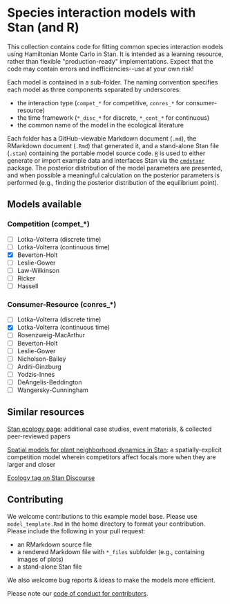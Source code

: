 # Species interaction models with Stan (and R)
This collection contains code for fitting common species interaction models using Hamiltonian Monte Carlo in Stan. It is intended as a learning resource, rather than flexible "production-ready" implementations. Expect that the code may contain errors and inefficiencies--use at your own risk!

Each model is contained in a sub-folder. The naming convention specifies each model as three components separated by underscores:
- the interaction type (`compet_*` for competitive, `conres_*` for consumer-resource)
- the time framework (`*_disc_*` for discrete, `*_cont_*` for continuous)
- the common name of the model in the ecological literature

Each folder has a GitHub-viewable Markdown document (`.md`), the RMarkdown document (`.Rmd`) that generated it, and a stand-alone Stan file (`.stan`) containing the portable model source code. [`R`](https://cran.r-project.org/) is used to either generate or import example data and interfaces Stan via the [`cmdstanr`](https://mc-stan.org/cmdstanr/) package. The posterior distribution of the model parameters are presented, and when possible a meaningful calculation on the posterior parameters is performed (e.g., finding the posterior distribution of the equilibrium point).

## Models available
### Competition (compet_*)
- [ ] Lotka-Volterra (discrete time)
- [ ] Lotka-Volterra (continuous time)
- [x] Beverton-Holt
- [ ] Leslie-Gower
- [ ] Law-Wilkinson
- [ ] Ricker
- [ ] Hassell

### Consumer-Resource (conres_*)
- [ ] Lotka-Volterra (discrete time)
- [x] Lotka-Volterra (continuous time)
- [ ] Rosenzweig-MacArthur
- [ ] Beverton-Holt
- [ ] Leslie-Gower
- [ ] Nicholson-Bailey
- [ ] Arditi-Ginzburg
- [ ] Yodzis-Innes
- [ ] DeAngelis-Beddington
- [ ] Wangersky-Cunningham

## Similar resources
[Stan ecology page](https://stanecology.github.io/): additional case studies, event materials, & collected peer-reviewed papers

[Spatial models for plant neighborhood dynamics in Stan](https://mc-stan.org/users/documentation/case-studies/plantInteractions.html): a spatially-explicit competition model wherein competitors affect focals more when they are larger and closer

[Ecology tag on Stan Discourse](https://discourse.mc-stan.org/tag/ecology)

## Contributing
We welcome contributions to this example model base. Please use `model_template.Rmd` in the home directory to format your contribution. Please include the following in your pull request:
- an RMarkdown source file
- a rendered Markdown file with `*_files` subfolder (e.g., containing images of plots)
- a stand-alone Stan file

We also welcome bug reports & ideas to make the models more efficient.

Please note our [code of conduct for contributors](CONDUCT.md).
